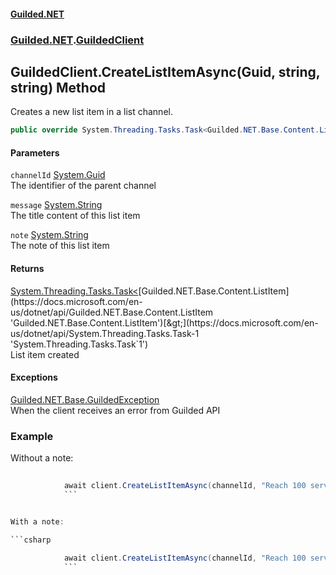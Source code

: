 #### [Guilded.NET](Guilded_NET_Base.md 'Guilded.NET.Base')
### [Guilded.NET](Guilded_NET_Base.md#Guilded_NET 'Guilded.NET').[GuildedClient](GuildedClient.md 'Guilded.NET.GuildedClient')
## GuildedClient.CreateListItemAsync(Guid, string, string) Method
Creates a new list item in a list channel.  
```csharp
public override System.Threading.Tasks.Task<Guilded.NET.Base.Content.ListItem> CreateListItemAsync(System.Guid channelId, string message, string note=null);
```
#### Parameters
<a name='Guilded_NET_GuildedClient_CreateListItemAsync(System_Guid_string_string)_channelId'></a>
`channelId` [System.Guid](https://docs.microsoft.com/en-us/dotnet/api/System.Guid 'System.Guid')  
The identifier of the parent channel
  
<a name='Guilded_NET_GuildedClient_CreateListItemAsync(System_Guid_string_string)_message'></a>
`message` [System.String](https://docs.microsoft.com/en-us/dotnet/api/System.String 'System.String')  
The title content of this list item
  
<a name='Guilded_NET_GuildedClient_CreateListItemAsync(System_Guid_string_string)_note'></a>
`note` [System.String](https://docs.microsoft.com/en-us/dotnet/api/System.String 'System.String')  
The note of this list item
  
#### Returns
[System.Threading.Tasks.Task&lt;](https://docs.microsoft.com/en-us/dotnet/api/System.Threading.Tasks.Task-1 'System.Threading.Tasks.Task`1')[Guilded.NET.Base.Content.ListItem](https://docs.microsoft.com/en-us/dotnet/api/Guilded.NET.Base.Content.ListItem 'Guilded.NET.Base.Content.ListItem')[&gt;](https://docs.microsoft.com/en-us/dotnet/api/System.Threading.Tasks.Task-1 'System.Threading.Tasks.Task`1')  
List item created
#### Exceptions
[Guilded.NET.Base.GuildedException](https://docs.microsoft.com/en-us/dotnet/api/Guilded.NET.Base.GuildedException 'Guilded.NET.Base.GuildedException')  
When the client receives an error from Guilded API
### Example
Without a note:

```csharp
  
            await client.CreateListItemAsync(channelId, "Reach 100 servers");  
            ```


With a note:

```csharp
  
            await client.CreateListItemAsync(channelId, "Reach 100 servers", "Reach 100 or more servers with a bot.");  
            ```
